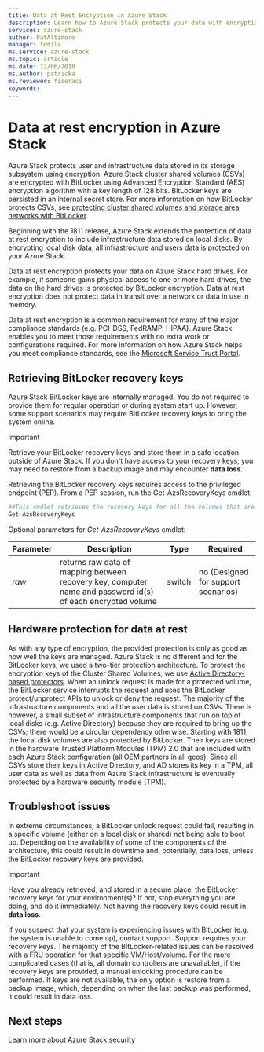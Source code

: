 ```yaml
---
title: Data at Rest Encryption in Azure Stack
description: Learn how to Azure Stack protects your data with encryption at rest
services: azure-stack
author: PatAltimore
manager: femila
ms.service: azure-stack
ms.topic: article
ms.date: 12/06/2018
ms.author: patricka
ms.reviewer: fiseraci
keywords:
---
```


# Data at rest encryption in Azure Stack

Azure Stack protects user and infrastructure data stored in its storage subsystem using encryption. Azure Stack cluster shared volumes (CSVs) are encrypted with BitLocker using Advanced Encryption Standard (AES) encryption algorithm with a key length of 128 bits. BitLocker keys are persisted in an internal secret store. For more information on how BitLocker protects CSVs, see [protecting cluster shared volumes and storage area networks with BitLocker](https://docs.microsoft.com/en-us/windows/security/information-protection/bitlocker/protecting-cluster-shared-volumes-and-storage-area-networks-with-bitlocker).

Beginning with the 1811 release, Azure Stack extends the protection of data at rest encryption to include infrastructure data stored on local disks. By encrypting local disk data, all infrastructure and users data is protected on your Azure Stack.

Data at rest encryption protects your data on Azure Stack hard drives. For example, if someone gains physical access to one or more hard drives, the data on the hard drives is protected by BitLocker encryption. Data at rest encryption does not protect data in transit over a network or data in use in memory.

Data at rest encryption is a common requirement for many of the major compliance standards (e.g. PCI-DSS, FedRAMP, HIPAA). Azure Stack enables you to meet those requirements with no extra work or configurations required. For more information on how Azure Stack helps you meet compliance standards, see the [Microsoft Service Trust Portal](https://aka.ms/AzureStackCompliance).

## Retrieving BitLocker recovery keys

Azure Stack BitLocker keys are internally managed. You do not required to provide them for regular operation or during system start up. However, some support scenarios may require BitLocker recovery keys to bring the system online.  

> [!IMPORTANT]
> Retrieve your BitLocker recovery keys and store them in a safe location outside of Azure Stack. If you don't have access to your recovery keys, you may need to restore from a backup image and may encounter **data loss**.

Retrieving the BitLocker recovery keys requires access to the privileged endpoint (PEP). From a PEP session, run the Get-AzsRecoveryKeys cmdlet.

```powershell
##This cmdlet retrieves the recovery keys for all the volumes that are encrypted with BitLocker.
Get-AzsRecoveryKeys
```

Optional parameters for *Get-AzsRecoveryKeys* cmdlet:

| Parameter | Description | Type | Required |
|---------|---------|---------|---------|
|*raw* | returns raw data of mapping between recovery key, computer name and password id(s) of each encrypted volume  | switch | no (Designed for support scenarios)| 

## Hardware protection for data at rest

As with any type of encryption, the provided protection is only as good as how well the keys are managed. Azure Stack is no different and for the BitLocker keys, we used a two-tier protection architecture. 
To protect the encryption keys of the Cluster Shared Volumes, we use [Active Directory-based protectors](https://docs.microsoft.com/en-us/windows/security/information-protection/bitlocker/protecting-cluster-shared-volumes-and-storage-area-networks-with-bitlocker#a-href-idconfiguring-bitlocker-on-cluster-shared-volumes-aconfiguring-bitlocker-on-cluster-shared-volumes). When an unlock request is made for a protected volume, the BitLocker service interrupts the request and uses the BitLocker protect/unprotect APIs to unlock or deny the request.
The majority of the infrastructure components and all the user data is stored on CSVs. There is however, a small subset of infrastructure components that run on top of local disks (e.g. Active Directory) because they are required to bring up the CSVs; there would be a circular dependency otherwise. Starting with 1811, the local disk volumes are  also protected by BitLocker. Their keys are stored in the hardware Trusted Platform Modules (TPM) 2.0 that are included with each Azure Stack configuration (all OEM partners in all geos).
Since all CSVs store their keys in Active Directory, and AD stores its key in a TPM, all user data as well as data from Azure Stack infrastructure is eventually protected by a hardware security module (TPM).

## Troubleshoot issues

In extreme circumstances, a BitLocker unlock request could fail, resulting in a specific volume (either on a local disk or shared) not being able to boot up. Depending on the availability of some of the components of the architecture, this could result in downtime and, potentially, data loss, unless the BitLocker recovery keys are provided.

> [!IMPORTANT]
> Have you already retrieved, and stored in a secure place, the BitLocker recovery keys for your environment(s)? If not, stop everything you are doing, and do it immediately. Not having the recovery keys could result in **data loss**.

If you suspect that your system is experiencing issues with BitLocker (e.g. the system is unable to come up), contact support. Support requires your recovery keys. The majority of the BitLocker-related issues can be resolved with a FRU operation for that specific VM/Host/volume. For the more complicated cases (that is, all domain controllers are unavailable), if the recovery keys are provided, a manual unlocking procedure can be performed. If keys are not available, the only option is restore from a backup image, which, depending on when the last backup was performed, it could result in data loss.

## Next steps

[Learn more about Azure Stack security](azure-stack-security-foundations.md)